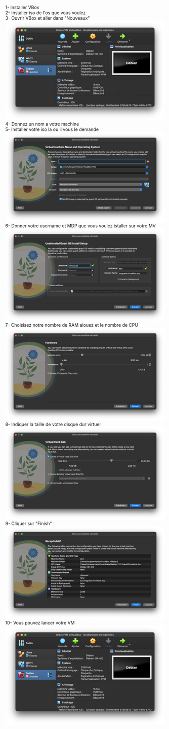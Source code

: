 1- Installer VBox <br>
2- Installer iso de l'os que vous voulez <br>
3- Ouvrir VBox et aller dans "Nouveaux"<br>
<img src="./Fichier10.png" alt="10" /> <br>
4- Donnez un nom a votre machine <br>
5- Installer votre iso la ou il vous le demande <br>
<img src="./Fichier3.png" alt="3" />
6- Donner votre username et MDP que vous voulez istaller sur votre MV <br>
<img src="./Fichier5.png" alt="5" />
7- Choisisez notre nombre de RAM alouez et le nombre de CPU <br>
<img src="./Fichier6.png" alt="6" />
8- Indiquer la taille de votre disque dur virtuel <br>
<img src="./Fichier7.png" alt="7" />
9- Cliquer sur "Finish" <br>
<img src="./Fichier8.png" alt="8" />
10- Vous pouvez lancer votre VM <br>
<img src="./Fichier10.png" alt="10" />

